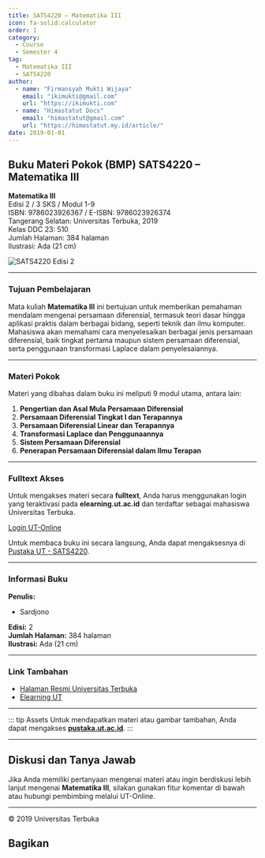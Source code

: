 ```yaml
--- 
title: SATS4220 – Matematika III
icon: fa-solid:calculator
order: 1
category:
  - Course
  - Semester 4
tag:
  - Matematika III
  - SATS4220
author:
  - name: "Firmansyah Mukti Wijaya"
    email: "ikimukti@gmail.com"
    url: "https://ikimukti.com"
  - name: "Himastatut Docs"
    email: "himastatut@gmail.com"
    url: "https://himastatut.my.id/article/"
date: 2019-01-01
--- 
```


## Buku Materi Pokok (BMP) SATS4220 – Matematika III

**Matematika III**  
Edisi 2 / 3 SKS / Modul 1-9  
ISBN: 9786023926367 / E-ISBN: 9786023926374  
Tangerang Selatan: Universitas Terbuka, 2019  
Kelas DDC 23: 510  
Jumlah Halaman: 384 halaman  
Ilustrasi: Ada (21 cm)

![SATS4220 Edisi 2](https://pustaka.ut.ac.id/lib/wp-content/uploads/2020/09/SATS422002.jpg)

--- 

### Tujuan Pembelajaran

Mata kuliah **Matematika III** ini bertujuan untuk memberikan pemahaman mendalam mengenai persamaan diferensial, termasuk teori dasar hingga aplikasi praktis dalam berbagai bidang, seperti teknik dan ilmu komputer. Mahasiswa akan memahami cara menyelesaikan berbagai jenis persamaan diferensial, baik tingkat pertama maupun sistem persamaan diferensial, serta penggunaan transformasi Laplace dalam penyelesaiannya.

--- 

### Materi Pokok

Materi yang dibahas dalam buku ini meliputi 9 modul utama, antara lain:

1. **Pengertian dan Asal Mula Persamaan Diferensial**
2. **Persamaan Diferensial Tingkat I dan Terapannya**
3. **Persamaan Diferensial Linear dan Terapannya**
4. **Transformasi Laplace dan Penggunaannya**
5. **Sistem Persamaan Diferensial**
6. **Penerapan Persamaan Diferensial dalam Ilmu Terapan**

--- 

### Fulltext Akses

Untuk mengakses materi secara **fulltext**, Anda harus menggunakan login yang teraktivasi pada **elearning.ut.ac.id** dan terdaftar sebagai mahasiswa Universitas Terbuka.

[Login UT-Online](http://elearning.ut.ac.id)

Untuk membaca buku ini secara langsung, Anda dapat mengaksesnya di [Pustaka UT - SATS4220](https://pustaka.ut.ac.id/lib/sats4220-matematika-iii-edisi-2/).

--- 

### Informasi Buku

**Penulis:**  
- Sardjono  

**Edisi:** 2  
**Jumlah Halaman:** 384 halaman  
**Ilustrasi:** Ada (21 cm)  

--- 

### Link Tambahan

- [Halaman Resmi Universitas Terbuka](https://www.ut.ac.id)
- [Elearning UT](http://elearning.ut.ac.id)

--- 

::: tip Assets
Untuk mendapatkan materi atau gambar tambahan, Anda dapat mengakses **[pustaka.ut.ac.id](https://pustaka.ut.ac.id)**.
:::

--- 

## Diskusi dan Tanya Jawab

Jika Anda memiliki pertanyaan mengenai materi atau ingin berdiskusi lebih lanjut mengenai **Matematika III**, silakan gunakan fitur komentar di bawah atau hubungi pembimbing melalui UT-Online.

--- 

<footer>
  <p>© 2019 Universitas Terbuka</p>
</footer>


## Bagikan
<Share colorful />
<GitContributors />
<GitChangelog />